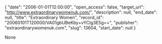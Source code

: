 {
  "date": "2006-01-01T12:00:00", 
  "open_access": false, 
  "target_url": "http://www.extraordinarywomenuk.com/", 
  "description": null, 
  "end_date": null, 
  "title": "Extraordinary Women", 
  "record_id": "20060101T120000/VA01gbUBeKby+vYClg3E5g==", 
  "publisher": "extraordinarywomenuk.com", 
  "slug": 13604, 
  "start_date": null
}

None